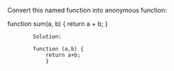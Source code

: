 Convert this named function into anonymous function:

function sum(a, b) {
  return a + b;
}

			Solution:

			function (a,b) {
				return a+b;
				}
